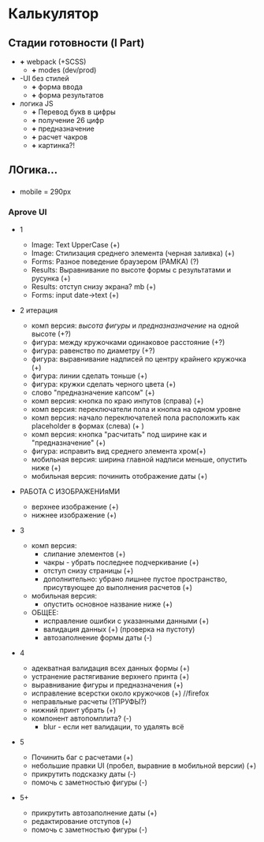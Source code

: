 # Калькулятор 
<!-- 06.04.22 18:30 -->
## Стадии готовности (I Part)
  - **+** webpack (+SCSS)
    - **+** modes (dev/prod)
  - -UI без стилей
    - **+** форма ввода
    - **+** форма результатов
  - логика JS
    - **+** Перевод букв в цифры
    - **+** получение 26 цифр
    - **+** предназначение 
    - **+** расчет чакров
    - **+** картинка?!

 
## ЛОгика...

###
  - mobile = 290px


### Aprove UI

- 1
  - Image: Text UpperCase (+)
  - Image: Стилизация среднего элемента (черная заливка) (+)
  - Forms: Разное поведение браузером (РАМКА) (?)
  - Results: Выравнивание по высоте формы с результатами и русунка (+)
  - Results: отступ снизу экрана? mb (+)
  - Forms: input date->text (+)
- 2 итерация
  - комп версия: _высота фигуры_ и _предназназначение_ на одной высоте (+?)
  - фигура: между кружочками одинаковое расстояние (+?)
  - фигура: равенство по диаметру (+?)
  - фигура: выравнивание надписей по центру крайнего кружочка (+)
  - фигура: линии сделать тоньше (+)
  - фигура: кружки сделать черного цвета (+)
  - слово "предназначение капсом" (+)
  - комп версия: кнопка по краю инпутов (справа) (+)
  - комп версия: переключатели пола и кнопка на одном уровне
  - комп версия: начало переключателей пола расположить как placeholder в формах  (слева) (+ )
  - комп версия: кнопка "расчитать" под ширине как и "предназначение" (+)
  - фигура: исправить вид среднего элемента хром(+)
  <!-- - радиобаттоны: заливка только черная (-) -->
  - мобильная версия: ширина главной надписи меньше, опустить ниже (+)
  - мобильная версия: починить отображение даты (+) 
- РАБОТА С ИЗОБРАЖЕНИяМИ
  - верхнее изображение (+)
  - нижнее изображение (+)
- 3
  - комп версия: 
    - слипание элементов (+)
    - чакры - убрать последнее подчеркивание (+)
    - отступ снизу страницы (+)
    - дополнительно: убрано лишнее пустое пространство, присутвующее до выполнения расчетов (+)
  - мобильная версия:
    - опустить основное название ниже (+)
  - ОБЩЕЕ: 
    - исправление ошибки с указанными данными (+)
    - валидация данных (+) (проверка на пустоту)
    - автозаполнение формы даты (-)
- 4 
  - адекватная валидация всех данных формы (+)
  - устранение растягивание верхнего принта (+)
  - выравнивание фигуры и предназначения (+)
  - исправление всерстки около кружочков (+) //firefox
  - неправльные расчеты (?ПРУФЫ?)
  - нижний принт убрать (+)
  - компонент автопомплита? (-)
    - blur - если нет валидации, то удалять всё

- 5
  - Починить баг с расчетами (+)
  - небольшие правки UI (пробел, выравние в мобильной версии) (+)
  - прикрутить подсказку даты (-)
  - помочь с заметностью фигуры (-)
- 5+
  - прикрутить автозаполнение даты (+)
  - редактирование отступов (+)
  - помочь с заметностью фигуры (-)